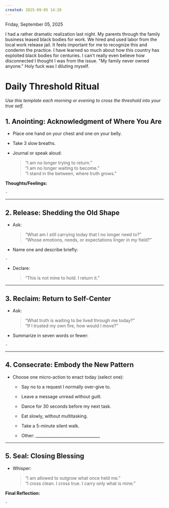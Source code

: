 ```yaml
---
created: 2025-09-05 14:26
---
```

Friday, September 05, 2025


I had a rather dramatic realization last night. My parents through the family business leased black bodies for work. We hired and used labor from the local work release jail. It feels important for me to recognize this and condemn the practice. I have learned so much about how this country has exploited black bodies for centuries. I can't really even believe how disconnected I thought I was from the issue. "My family never owned anyone." Holy fuck was I diluting myself.



#  Daily Threshold Ritual

_Use this template each morning or evening to cross the threshold into your true self._

## 1. Anointing: Acknowledgment of Where You Are

- Place one hand on your chest and one on your belly.
    
- Take 3 slow breaths.
    
- Journal or speak aloud:
    
    > “I am no longer trying to return.”  
    > “I am no longer waiting to become.”  
    > “I stand in the between, where truth grows.”
    

**Thoughts/Feelings:**

```
-
```

---

## 2. Release: Shedding the Old Shape

- Ask:
    
    > “What am I still carrying today that I no longer need to?”  
    > “Whose emotions, needs, or expectations linger in my field?”
    
- Name one and describe briefly:
    

```
-
```

- Declare:
    
    > “This is not mine to hold. I return it.”
    

---

## 3. Reclaim: Return to Self-Center

- Ask:
    
    > “What truth is waiting to be lived through me today?”  
    > “If I trusted my own fire, how would I move?”
    
- Summarize in seven words or fewer:
    

```
-
```

---

## 4. Consecrate: Embody the New Pattern

- Choose one micro-action to enact today (select one):
    
    -  Say no to a request I normally over-give to.
        
    -  Leave a message unread without guilt.
        
    -  Dance for 30 seconds before my next task.
        
    -  Eat slowly, without multitasking.
        
    -  Take a 5-minute silent walk.
        
    -  Other: ________________________________
        

---

## 5. Seal: Closing Blessing

- Whisper:
    
    > “I am allowed to outgrow what once held me.”  
    > “I cross clean. I cross true. I carry only what is mine.”
    

**Final Reflection:**

```
-
```